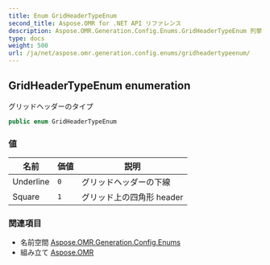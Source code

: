 ```yaml
---
title: Enum GridHeaderTypeEnum
second_title: Aspose.OMR for .NET API リファレンス
description: Aspose.OMR.Generation.Config.Enums.GridHeaderTypeEnum 列挙. グリッドヘッダーのタイプ
type: docs
weight: 500
url: /ja/net/aspose.omr.generation.config.enums/gridheadertypeenum/
---
```

## GridHeaderTypeEnum enumeration

グリッドヘッダーのタイプ

```csharp
public enum GridHeaderTypeEnum
```

### 値

| 名前 | 価値 | 説明 |
| --- | --- | --- |
| Underline | `0` | グリッドヘッダーの下線 |
| Square | `1` | グリッド上の四角形 header |

### 関連項目

* 名前空間 [Aspose.OMR.Generation.Config.Enums](../../aspose.omr.generation.config.enums/)
* 組み立て [Aspose.OMR](../../)


